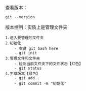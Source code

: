 查看版本：

```
git --version
```

版本控制：实质上是管理文件夹

```
1.进入要管理的文件夹
2.初始化
	- 右键 git bash here
	- git init
3.管理文件和文件夹
	- 检测当前文件夹下的文件状态【红色】
	- git status 
4.生成版本【绿色】
	- git add .
	- git commit -m "初始化"

```







